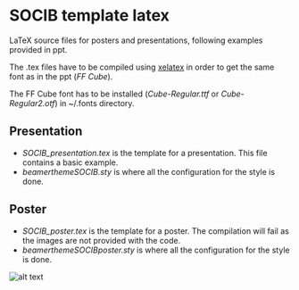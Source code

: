# SOCIB template latex
LaTeX source files for posters and presentations, following examples provided in ppt.

The .tex files have to be compiled using [xelatex](https://en.wikipedia.org/wiki/XeTeX) in order to get the same font as in the ppt (_FF Cube_). 

The FF Cube font has to be installed (_Cube-Regular.ttf_ or _Cube-Regular2.otf_) in ~/.fonts directory.

## Presentation 

* _SOCIB_presentation.tex_ is the template for a presentation. This file contains a basic example.
* _beamerthemeSOCIB.sty_ is where all the configuration for the style is done.



## Poster

* _SOCIB_poster.tex_ is the template for a poster. The compilation will fail as the images are not provided with the code.
* _beamerthemeSOCIBposter.sty_ is where all the configuration for the style is done.

![alt text](https://cloud.githubusercontent.com/assets/11868914/10455396/42530038-71bb-11e5-9874-8c72c2d73f87.png "Template for an almost empty poster")
